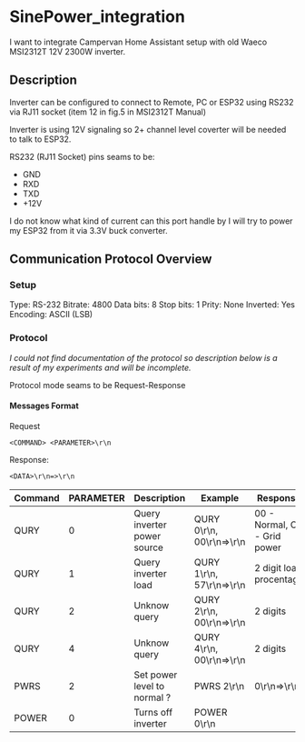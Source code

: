 # SinePower_integration
I want to integrate Campervan Home Assistant setup with old Waeco MSI2312T 12V 2300W inverter.

## Description

Inverter can be configured to connect to Remote, PC or ESP32 using RS232 via RJ11 socket (item 12 in fig.5 in MSI2312T Manual)

Inverter is using 12V signaling so 2+ channel level coverter will be needed to talk to ESP32.

RS232 (RJ11 Socket) pins seams to be:

- GND
- RXD
- TXD
- +12V

I do not know what kind of current can this port handle by I will try to power my ESP32 from it via 3.3V buck converter.

## Communication Protocol Overview

### Setup

Type: RS-232
Bitrate: 4800
Data bits: 8
Stop bits: 1
Prity: None
Inverted: Yes
Encoding: ASCII (LSB)

### Protocol

*I could not find documentation of the protocol so description below is a result of my experiments and will be incomplete.*

Protocol mode seams to be Request-Response

#### Messages Format

Request

```
<COMMAND> <PARAMETER>\r\n
```

Response: 

```
<DATA>\r\n=>\r\n
```

| Command | PARAMETER | Description | Example | Response |
| --- | --- | --- | --- | --- |
| QURY | 0 | Query inverter power source | QURY 0\r\n, 00\r\n=>\r\n | 00 - Normal, C2 - Grid power |
| QURY | 1 | Query inverter load | QURY 1\r\n, 57\r\n=>\r\n | 2 digit load procentage |
| QURY | 2 | Unknow query | QURY 2\r\n, 00\r\n=>\r\n | 2 digits |
| QURY | 4 | Unknow query | QURY 4\r\n, 00\r\n=>\r\n | 2 digits |
| PWRS | 2 | Set power level to normal ? | PWRS 2\r\n | 0\r\n=>\r\n |
| POWER | 0 | Turns off inverter | POWER 0\r\n | |



